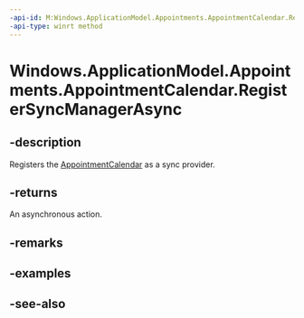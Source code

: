 ```yaml
---
-api-id: M:Windows.ApplicationModel.Appointments.AppointmentCalendar.RegisterSyncManagerAsync
-api-type: winrt method
---
```


<!-- Method syntax
public Windows.Foundation.IAsyncAction RegisterSyncManagerAsync()
-->

# Windows.ApplicationModel.Appointments.AppointmentCalendar.RegisterSyncManagerAsync

## -description
Registers the [AppointmentCalendar](appointmentcalendar.md) as a sync provider.

## -returns
An asynchronous action.

## -remarks

## -examples

## -see-also
